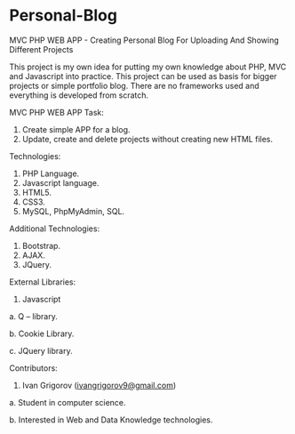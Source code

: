 
# Personal-Blog
MVC PHP WEB APP - Creating Personal Blog For Uploading And Showing Different Projects 


This project is my own idea for putting my own knowledge about PHP, MVC and Javascript into practice. This project can be used as basis for bigger projects or simple portfolio blog. There are no frameworks used and everything is developed from scratch. 

MVC PHP WEB APP Task:

1.	Create simple APP for a blog.
2.	Update, create and delete projects without creating new HTML files.

Technologies:

1.	PHP Language.
2.	Javascript language.
3.	HTML5.
4.	CSS3.
5.	MySQL, PhpMyAdmin, SQL.

Additional Technologies:

1.	Bootstrap.
2.	AJAX.
3.	JQuery.

External Libraries:

1.	Javascript

  a.	Q – library.
  
  b.	Cookie Library.
  
  c.	JQuery library.

Contributors:

1.	Ivan Grigorov (ivangrigorov9@gmail.com)

  a. Student in computer science.
  
  b. Interested in Web and Data Knowledge technologies.
  
  
  
  
  
